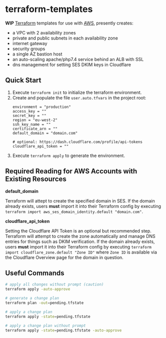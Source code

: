 # terraform-templates

**WIP** [Terraform][terraform] templates for use with [AWS][aws], presently creates:

- a VPC with 2 availability zones
- private and public subnets in each availability zone
- internet gateway
- security groups
- a single AZ bastion host
- an auto-scaling apache/php7.4 service behind an ALB with SSL
- dns management for setting SES DKIM keys in Cloudflare

## Quick Start

1. Execute `terraform init` to initialize the terraform environment.
1. Create and populate the file `user.auto.tfvars` in the project root:
   ```
   environment = "production"
   access_key = ""
   secret_key = ""
   region = "eu-west-2"
   ssh_key_name = ""
   certificate_arn = ""
   default_domain = "domain.com"

   # optional: https://dash.cloudflare.com/profile/api-tokens
   cloudflare_api_token = ""
   ```
1. Execute `terraform apply` to generate the environment.

## Required Reading for AWS Accounts with Existing Resources

**default_domain**

Terraform will attept to create the specified domain in SES. If the domain
already exists, users **must** import it into their Terraform config by
executing `terraform import aws_ses_domain_identity.default "domain.com"`.

**cloudflare_api_token**

Setting the Cloudflare API Token is an optional but recommended step. Terraform
will attempt to create the zone automatically and manage DNS entries for things
such as DKIM verification. If the domain already exists, users **must** import
it into their Terraform config by executing `terraform import cloudflare_zone.default "Zone ID"`
where `Zone ID` is available via the Cloudflare Overview page for the domain in
question.

## Useful Commands

```sh
# apply all changes without prompt (caution)
terraform apply -auto-approve

# generate a change plan
terraform plan -out=pending.tfstate

# apply a change plan
terraform apply -state=pending.tfstate

# apply a change plan without prompt
terraform apply -state=pending.tfstate -auto-approve
```

[terraform]: https://www.terraform.io/
[aws]: https://aws.amazon.com/
